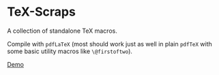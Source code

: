 # TeX-Scraps
A collection of standalone TeX macros.

Compile with `pdfLaTeX` (most should work just as well in plain `pdfTeX` with some basic utility macros like `\@firstoftwo`).

[Demo](https://github.com/Planted363/TeX-Scraps/blob/main/demo.pdf)
